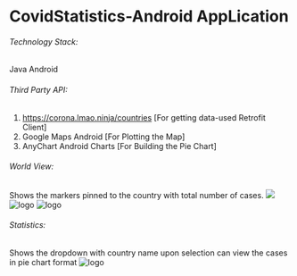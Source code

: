 # CovidStatistics-Android AppLication


###### Technology Stack: 
Java Android

###### Third Party API: 
1.	https://corona.lmao.ninja/countries [For getting data-used Retrofit Client]
2.	Google Maps Android [For Plotting the Map]
3.	AnyChart Android Charts [For Building the Pie Chart]

###### World View: 
Shows the markers pinned to the country with total number of cases.
![](gitimages/WorldView.PNG)
![logo](https://github.com/sheetalpatil217/CovidStatistics-AndroidApp/gitimages/WorldView.PNG)
![logo](https://github.com/sheetalpatil217/CovidStatistics-AndroidApp/gitimages/TotalCases.PNG)


###### Statistics: 
Shows the dropdown with country name upon selection can view the cases in pie chart format
![logo](https://github.com/sheetalpatil217/CovidStatistics-AndroidApp/gitimages/PieChart.PNG)
